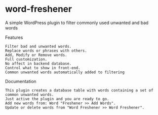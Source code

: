 # word-freshener
A simple WordPress plugin to filter commonly used unwanted and bad words

Features

    Filter bad and unwanted words.
    Replace words or phrases with others.
    Add, Modify or Remove words.
    Full customization.
    No affect in backend database.
    Control what to show in front-end.
    Common unwanted words automatically added to filtering
    
Documentation

    This plugin creates a database table with words containing a set of common unwanted words.
    Just active the plugin and you are ready to go.
    Add new words from: Word "Freshener >> Add Words".
    Update or delete words from "Word Freshener >> Word Freshener".
